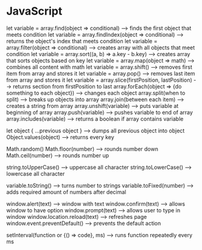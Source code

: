 # JavaScript

<!-- SECTION Array Methods -->
  let variable = array.find(object => conditional) --> finds the first object that meets condition
  let variable = array.findIndex(object => conditional) --> returns the object's index that meets condition
  let variable = array.filter(object => conditional) --> creates array with all objects that meet condition
  let variable = array.sort((a, b) => a.key - b.key) --> creates array that sorts objects based on key
  let variable = array.map(object => math) --> combines all content with math
  let variable = array.shift() --> removes first item from array and stores it
  let variable = array.pop() --> removes last item from array and stores it
  let variable = array.slice(firstPosition, lastPosition) --> returns section from firstPosition to last
  array.forEach(object => {do something to each object}) --> changes each object
  array.split(when to split) --> breaks up objects into array
  array.join(between each item) --> creates a string from array
  array.unshift(variable) --> puts variable at beginning of array
  array.push(variable) --> pushes variable to end of array
  array.includes(variable) --> returns a boolean if array contains variable

<!-- SECTION Object Methods -->
  let object { ...previous object } --> dumps all previous object into object
  Object.values(object) --> returns every key

<!-- SECTION Math Methods -->
  Math.random()
  Math.floor(number) --> rounds number down
  Math.ceil(number) --> rounds number up

<!-- SECTION String Methods -->
  string.toUpperCase() --> uppercase all character
  string.toLowerCase() --> lowercase all character

<!-- SECTION Number Methods -->
  variable.toString() --> turns number to strings
  variable.toFixed(number) --> adds required amount of numbers after decimal

<!-- SECTION Window Methods -->
  window.alert(text) --> window with text
  window.confirm(text) --> allows window to have option
  window.prompt(text) --> allows user to type in window
  window.location.reload(text) --> refreshes page
  window.event.preventDefault() --> prevents the default action

<!-- SECTION Special Functions -->
  setInterval(function or {() => code}, ms) --> runs function repeatedly every ms